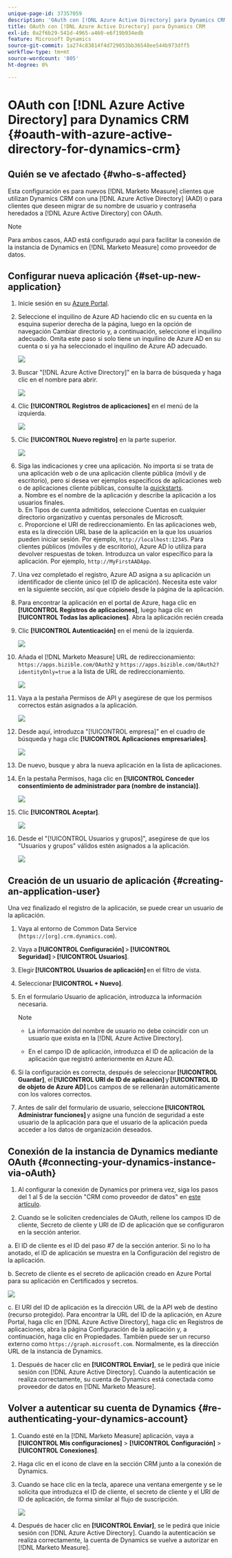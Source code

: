 ```yaml
---
unique-page-id: 37357059
description: 'OAuth con [!DNL Azure Active Directory] para Dynamics CRM: [!DNL Marketo Measure]'
title: OAuth con [!DNL Azure Active Directory] para Dynamics CRM
exl-id: 0a2f6b29-541d-4965-a460-e6f19b934edb
feature: Microsoft Dynamics
source-git-commit: 1a274c83814f4d729053bb36548ee544b973dff5
workflow-type: tm+mt
source-wordcount: '805'
ht-degree: 0%

---
```


# OAuth con [!DNL Azure Active Directory] para Dynamics CRM {#oauth-with-azure-active-directory-for-dynamics-crm}

## Quién se ve afectado {#who-s-affected}

Esta configuración es para nuevos [!DNL Marketo Measure] clientes que utilizan Dynamics CRM con una [!DNL Azure Active Directory] (AAD) o para clientes que deseen migrar de su nombre de usuario y contraseña heredados a [!DNL Azure Active Directory] con OAuth.

>[!NOTE]
>
>Para ambos casos, AAD está configurado aquí para facilitar la conexión de la instancia de Dynamics en [!DNL Marketo Measure] como proveedor de datos.

## Configurar nueva aplicación {#set-up-new-application}

1. Inicie sesión en su [Azure Portal](https://portal.azure.com/#home).

1. Seleccione el inquilino de Azure AD haciendo clic en su cuenta en la esquina superior derecha de la página, luego en la opción de navegación Cambiar directorio y, a continuación, seleccione el inquilino adecuado. Omita este paso si solo tiene un inquilino de Azure AD en su cuenta o si ya ha seleccionado el inquilino de Azure AD adecuado.

   ![](assets/setup-2.png)

1. Buscar &quot;[!DNL Azure Active Directory]&quot; en la barra de búsqueda y haga clic en el nombre para abrir.

   ![](assets/setup-3.png)

1. Clic **[!UICONTROL Registros de aplicaciones]** en el menú de la izquierda.

   ![](assets/setup-4.png)

1. Clic **[!UICONTROL Nuevo registro]** en la parte superior.

   ![](assets/setup-5.png)

1. Siga las indicaciones y cree una aplicación. No importa si se trata de una aplicación web o de una aplicación cliente pública (móvil y de escritorio), pero si desea ver ejemplos específicos de aplicaciones web o de aplicaciones cliente públicas, consulte la [quickstarts](https://learn.microsoft.com/en-us/azure/active-directory/develop/v2-overview).\
   a. Nombre es el nombre de la aplicación y describe la aplicación a los usuarios finales.\
   b. En Tipos de cuenta admitidos, seleccione Cuentas en cualquier directorio organizativo y cuentas personales de Microsoft.\
   c. Proporcione el URI de redireccionamiento. En las aplicaciones web, esta es la dirección URL base de la aplicación en la que los usuarios pueden iniciar sesión. Por ejemplo, `http://localhost:12345`. Para clientes públicos (móviles y de escritorio), Azure AD lo utiliza para devolver respuestas de token. Introduzca un valor específico para la aplicación. Por ejemplo, `http://MyFirstAADApp`.

1. Una vez completado el registro, Azure AD asigna a su aplicación un identificador de cliente único (el ID de aplicación). Necesita este valor en la siguiente sección, así que cópielo desde la página de la aplicación.

1. Para encontrar la aplicación en el portal de Azure, haga clic en **[!UICONTROL Registros de aplicaciones]**, luego haga clic en **[!UICONTROL Todas las aplicaciones]**. Abra la aplicación recién creada

1. Clic **[!UICONTROL Autenticación]** en el menú de la izquierda.

   ![](assets/setup-9.png)

1. Añada el [!DNL Marketo Measure] URL de redireccionamiento: `https://apps.bizible.com/OAuth2` y `https://apps.bizible.com/OAuth2?identityOnly=true` a la lista de URL de redireccionamiento.

   ![](assets/setup-10.png)

1. Vaya a la pestaña Permisos de API y asegúrese de que los permisos correctos están asignados a la aplicación.

   ![](assets/setup-10a.png)

1. Desde aquí, introduzca &quot;[!UICONTROL empresa]&quot; en el cuadro de búsqueda y haga clic **[!UICONTROL Aplicaciones empresariales]**.

   ![](assets/setup-11.png)

1. De nuevo, busque y abra la nueva aplicación en la lista de aplicaciones.

1. En la pestaña Permisos, haga clic en **[!UICONTROL Conceder consentimiento de administrador para (nombre de instancia)]**.

   ![](assets/setup-13a.png)

1. Clic **[!UICONTROL Aceptar]**.

   ![](assets/setup-13b.png)

1. Desde el &quot;[!UICONTROL Usuarios y grupos]&quot;, asegúrese de que los &quot;Usuarios y grupos&quot; válidos estén asignados a la aplicación.

   ![](assets/setup-14.png)

## Creación de un usuario de aplicación {#creating-an-application-user}

Una vez finalizado el registro de la aplicación, se puede crear un usuario de la aplicación.

1. Vaya al entorno de Common Data Service (`https://[org].crm.dynamics.com`).

1. Vaya a **[!UICONTROL Configuración]** > **[!UICONTROL Seguridad]** > **[!UICONTROL Usuarios]**.

1. Elegir **[!UICONTROL Usuarios de aplicación]** en el filtro de vista.

1. Seleccionar **[!UICONTROL + Nuevo]**.

1. En el formulario Usuario de aplicación, introduzca la información necesaria.

   >[!NOTE]
   >
   >* La información del nombre de usuario no debe coincidir con un usuario que exista en la [!DNL Azure Active Directory].
   >
   >* En el campo ID de aplicación, introduzca el ID de aplicación de la aplicación que registró anteriormente en Azure AD.

1. Si la configuración es correcta, después de seleccionar **[!UICONTROL Guardar]**, el **[!UICONTROL URI de ID de aplicación]** y **[!UICONTROL ID de objeto de Azure AD]** Los campos de se rellenarán automáticamente con los valores correctos.

1. Antes de salir del formulario de usuario, seleccione **[!UICONTROL Administrar funciones]** y asigne una función de seguridad a este usuario de la aplicación para que el usuario de la aplicación pueda acceder a los datos de organización deseados.

## Conexión de la instancia de Dynamics mediante OAuth {#connecting-your-dynamics-instance-via-oAuth}

1. Al configurar la conexión de Dynamics por primera vez, siga los pasos del 1 al 5 de la sección &quot;CRM como proveedor de datos&quot; en [este artículo](/help/marketo-measure-and-dynamics/getting-started-with-marketo-measure-and-dynamics/microsoft-dynamics-crm-installation-guide.md).

1. Cuando se le soliciten credenciales de OAuth, rellene los campos ID de cliente, Secreto de cliente y URI de ID de aplicación que se configuraron en la sección anterior.

a. El ID de cliente es el ID del paso #7 de la sección anterior. Si no lo ha anotado, el ID de aplicación se muestra en la Configuración del registro de la aplicación.

b. Secreto de cliente es el secreto de aplicación creado en Azure Portal para su aplicación en Certificados y secretos.

![](assets/creating-2e.png)

c. El URI del ID de aplicación es la dirección URL de la API web de destino (recurso protegido). Para encontrar la URL del ID de la aplicación, en Azure Portal, haga clic en [!DNL Azure Active Directory], haga clic en Registros de aplicaciones, abra la página Configuración de la aplicación y, a continuación, haga clic en Propiedades. También puede ser un recurso externo como `https://graph.microsoft.com`. Normalmente, es la dirección URL de la instancia de Dynamics.

1. Después de hacer clic en **[!UICONTROL Enviar]**, se le pedirá que inicie sesión con [!DNL Azure Active Directory]. Cuando la autenticación se realiza correctamente, su cuenta de Dynamics está conectada como proveedor de datos en [!DNL Marketo Measure].

## Volver a autenticar su cuenta de Dynamics {#re-authenticating-your-dynamics-account}

1. Cuando esté en la [!DNL Marketo Measure] aplicación, vaya a **[!UICONTROL Mis configuraciones]** > **[!UICONTROL Configuración]** > **[!UICONTROL Conexiones]**.

1. Haga clic en el icono de clave en la sección CRM junto a la conexión de Dynamics.

1. Cuando se hace clic en la tecla, aparece una ventana emergente y se le solicita que introduzca el ID de cliente, el secreto de cliente y el URI de ID de aplicación, de forma similar al flujo de suscripción.

   ![](assets/re-authenticating-3.png)

1. Después de hacer clic en **[!UICONTROL Enviar]**, se le pedirá que inicie sesión con [!DNL Azure Active Directory]. Cuando la autenticación se realiza correctamente, la cuenta de Dynamics se vuelve a autorizar en [!DNL Marketo Measure].
